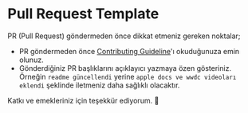 # Pull Request Template

PR (Pull Request) göndermeden önce dikkat etmeniz gereken noktalar;
- PR göndermeden önce [Contributing Guideline](https://github.com/celil/SwiftKaynaklari/blob/master/CONTRIBUTING.md)'ı okuduğunuza emin olunuz.
- Gönderdiğiniz PR başlıklarını açıklayıcı yazmaya özen gösteriniz.
Örneğin `readme güncellendi` yerine `apple docs ve wwdc videoları eklendi` şeklinde iletmeniz daha sağlıklı olacaktır.

Katkı ve emekleriniz için teşekkür ediyorum. 🙏
